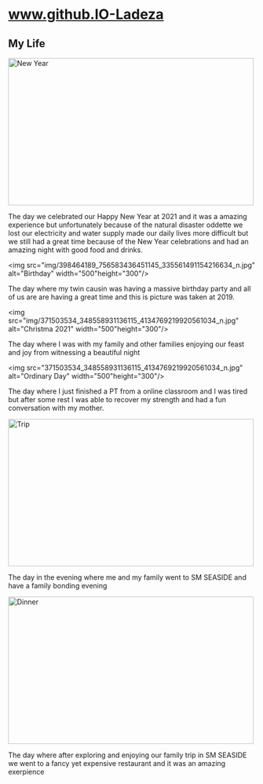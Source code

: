 # www.github.IO-Ladeza
<html>
<body>

<h2>My Life</h2>
<img src="img/HappyNewYearFamily.jpg" alt="New Year" width="500" height="300"/>
<p> The day we celebrated our Happy New Year at 2021 and it was a amazing experience but unfortunately because of the natural disaster oddette we lost our electricity
    and water supply made our daily lives more difficult but we still had a great time because of the New Year celebrations and had an amazing night with good food and
    drinks.</p>

<img src="img/398464189_756583436451145_335561491154216634_n.jpg" alt="Birthday" width="500"height="300"/>
<p>The day where my twin causin was having a massive birthday party and all of us are are having a great time and this is picture was taken at 2019.</p>

<img src="img/371503534_348558931136115_4134769219920561034_n.jpg" alt="Christma 2021" width="500"height="300"/>
<p> The day where I was with my family and other families enjoying our feast and joy from witnessing a beautiful night</p>

<img src="371503534_348558931136115_4134769219920561034_n.jpg" alt="Ordinary Day" width="500"height="300"/>
<p> The day where I just finished a PT from a online classroom and I was tired but after some rest I was able to recover my strength and had a fun conversation with my mother.</p>

<img src="Walk In the mall.jpg" alt="Trip" width="500" height="300"/>
<p> The day in the evening where me and my family went to SM SEASIDE and have a family bonding evening</p>

<img src="403659378_344393581625836_6289919946529502749_n.jpg" alt="Dinner" width="500" height="300"/>
<p> The day where after exploring and enjoying our family trip in SM SEASIDE we went to a fancy yet expensive restaurant and it was an amazing exerpience </p>

</body>
</html>

